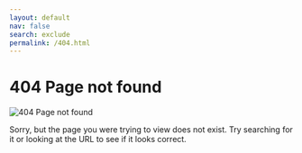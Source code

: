 ```yaml
---
layout: default
nav: false
search: exclude
permalink: /404.html
---  
```


# 404 Page not found #

![404 Page not found](img/404.png)

Sorry, but the page you were trying to view does not exist. Try searching for it or looking at the URL to see if it looks correct.
